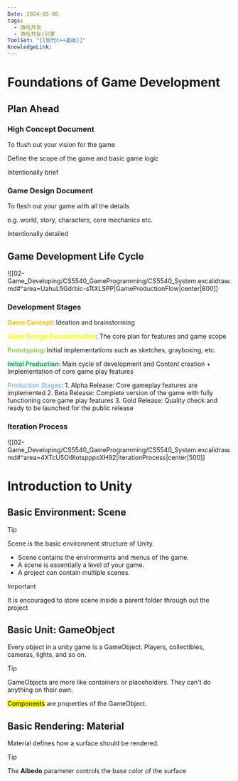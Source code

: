 ```yaml
---
Date: 2024-05-06
tags:
  - 游戏开发
  - 游戏开发/引擎
ToolSet: "[[现代C++基础]]"
KnowledgeLink:
---
```

# Foundations of Game Development
## Plan Ahead
### High Concept Document

To flush out your vision for the game

Define the scope of the game and basic game logic

Intentionally brief

### Game Design Document

To flesh out your game with all the details

e.g. world, story, characters, core mechanics etc.

Intentionally detailed

## Game Development Life Cycle

![[02-Game_Developing/CS5540_GameProgramming/CS5540_System.excalidraw.md#^area=UahuL5Gdrbic-sTtXLSPP|GameProductionFlow|center|800]]

### Development Stages

**<font color="#ffc000">Game Concept</font>**: Ideation and brainstorming

**<font color="#ffff00">Game Design Documentation</font>**: The core plan for features and game scope

**<font color="#92d050">Prototyping</font>**: Initial implementations such as sketches, grayboxing, etc.

**<font color="#00b050">Initial Production</font>**: Main cycle of development and Content creation + Implementation of core game play features

<font color="#548dd4"><font color="#57a6ff">Production Stages</font></font>: 
	1. Alpha Release: Core gameplay features are implemented
	2. Beta Release: Complete version of the game with fully functioning core game play features
	3. Gold Release: Quality check and ready to be launched for the public release

### Iteration Process

![[02-Game_Developing/CS5540_GameProgramming/CS5540_System.excalidraw.md#^area=4XTcU5Oi9lotspppoXH92|IterationProcess|center|500]]
# Introduction to Unity
## Basic Environment: Scene

> [!tip]
> Scene is the basic environment structure  of Unity.  

- Scene contains the environments and menus of the game. 
- A scene is essentially a level of your game. 
- A project can contain multiple scenes.

> [!important]
> It is encouraged to store scene inside a parent folder through out the project

## Basic Unit: GameObject

Every object in a unity game is a GameObject. Players, collectibles, cameras, lights, and so on.

> [!tip]
> GameObjects are more like containers or placeholders. They can't do anything on their own. 

<mark class="hltr-green">Components</mark> are properties of the GameObject. 

## Basic Rendering: Material

Material defines how a surface should be rendered. 

> [!tip]
> The **Albedo** parameter controls the base color of the surface

